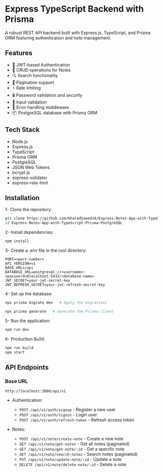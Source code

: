# Express TypeScript Backend with Prisma

A robust REST API backend built with Express.js, TypeScript, and Prisma ORM featuring authentication and note management.

## Features

- 🔐 JWT-based Authentication
- 📝 CRUD operations for Notes
- 🔍 Search functionality
- 📄 Pagination support
- ⚡ Rate limiting
- 🔒 Password validation and security
- 🎯 Input validation
- 🚫 Error handling middleware
- 📦 PostgreSQL database with Prisma ORM

## Tech Stack

- Node.js
- Express.js
- TypeScript
- Prisma ORM
- PostgreSQL
- JSON Web Tokens
- bcrypt.js
- express-validator
- express-rate-limit

## Installation

1- Clone the repository:

```bash
git clone https://github.com/KhaledSaeed18/Express-Notes-App-with-TypeScript-Prisma-PostgreSQL.git
cd Express-Notes-App-with-TypeScript-Prisma-PostgreSQL
```

2- Install dependencies:

```bash
npm install
```

3- Create a .env file in the root directory:

```.env
PORT=<port-number>
API_VERSION=v1
BASE_URL=/api
DATABASE_URL=postgresql://<username>:<password>@localhost:5432/<database-name>
JWT_SECRET=your-jwt-secret-key
JWT_REFRESH_SECRET=your-jwt-refresh-secret-key
```

4- Set up the database:

```bash
npx prisma migrate dev   # Apply the migrations

npx prisma generate   # Generate the Prisma Client
```

5- Run the application:

```bash
npm run dev
```

6- Production Build:

```bash
npm run build
npm start
```

## API Endpoints

### Base URL

`http://localhost:3000/api/v1`

- Authentication:
  - `POST /api/v1/auth/signup` - Register a new user
  - `POST /api/v1/auth/signin` - Login user
  - `POST /api/v1/auth/refresh-token` - Refresh access token

- Notes:
  - `POST /api/v1/note/create-note` - Create a new note
  - `GET /api/v1/note/get-notes` - Get all notes (paginated)
  - `GET /api/v1/note/get-note/:id` - Get a specific note
  - `GET /api/v1/note/search-notes` - Search notes (paginated)
  - `PUT /api/v1/note/update-note/:id` - Update a note
  - `DELETE /api/v1/note/delete-note/:id` - Delete a note
  

